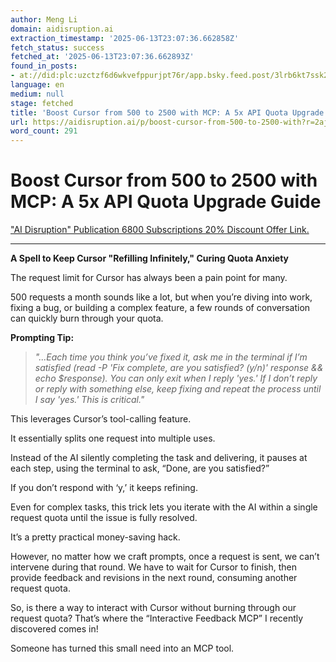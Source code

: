 ```yaml
---
author: Meng Li
domain: aidisruption.ai
extraction_timestamp: '2025-06-13T23:07:36.662858Z'
fetch_status: success
fetched_at: '2025-06-13T23:07:36.662893Z'
found_in_posts:
- at://did:plc:uzctzf6d6wkvefppurjpt76r/app.bsky.feed.post/3lrb6kt7ssk2z
language: en
medium: null
stage: fetched
title: 'Boost Cursor from 500 to 2500 with MCP: A 5x API Quota Upgrade Guide'
url: https://aidisruption.ai/p/boost-cursor-from-500-to-2500-with?r=2ajqea&utm_campaign=post&utm_medium=web&showWelcomeOnShare=false
word_count: 291
---
```


# Boost Cursor from 500 to 2500 with MCP: A 5x API Quota Upgrade Guide

["AI Disruption" Publication 6800 Subscriptions 20% Discount Offer Link.](https://aidisruption.ai/d3efcfbd)

* * *

**A Spell to Keep Cursor "Refilling Infinitely," Curing Quota Anxiety**

The request limit for Cursor has always been a pain point for many.

500 requests a month sounds like a lot, but when you’re diving into work, fixing a bug, or building a complex feature, a few rounds of conversation can quickly burn through your quota.

**Prompting Tip:**

> _"...Each time you think you’ve fixed it, ask me in the terminal if I’m satisfied \(read -P 'Fix complete, are you satisfied? \(y/n\)' response && echo $response\). You can only exit when I reply 'yes.' If I don’t reply or reply with something else, keep fixing and repeat the process until I say 'yes.' This is critical."_

This leverages Cursor’s tool-calling feature.

It essentially splits one request into multiple uses.

Instead of the AI silently completing the task and delivering, it pauses at each step, using the terminal to ask, “Done, are you satisfied?”

If you don’t respond with ‘y,’ it keeps refining.

Even for complex tasks, this trick lets you iterate with the AI within a single request quota until the issue is fully resolved.

It’s a pretty practical money-saving hack.

However, no matter how we craft prompts, once a request is sent, we can’t intervene during that round. We have to wait for Cursor to finish, then provide feedback and revisions in the next round, consuming another request quota.

So, is there a way to interact with Cursor without burning through our request quota? That’s where the “Interactive Feedback MCP” I recently discovered comes in\!

Someone has turned this small need into an MCP tool.
